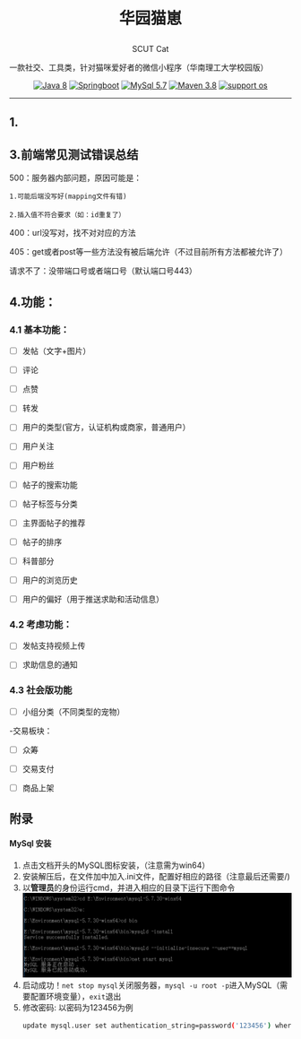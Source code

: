 # <p align='center'>华园猫崽 </p>
<p align='center'>SCUT Cat</p>


一款社交、工具类，针对猫咪爱好者的微信小程序（华南理工大学校园版）

<div align='center'>

[![Java 8](https://img.shields.io/badge/JAVA-8-red?style=for-the-badge)]()
[![Springboot](https://img.shields.io/badge/springboot-2.5-green?style=for-the-badge)](https://spring.io/projects/spring-boot)
[![MySql 5.7](https://img.shields.io/badge/MySql-5.7.0-blue?style=for-the-badge)](https://dev.mysql.com/get/Downloads/MySQL-5.7/mysql-5.7.19-winx64.zip)
[![Maven 3.8](https://img.shields.io/badge/Maven-3.8-lightblue?style=for-the-badge)]()
[![support os](https://img.shields.io/badge/os-linux%2C%20win%2C%20mac-yellow.svg?style=for-the-badge)]()

</div>

---

## 1.

## 3.前端常见测试错误总结

500：服务器内部问题，原因可能是：

    1.可能后端没写好(mapping文件有错)

    2.插入值不符合要求（如：id重复了）

400：url没写对，找不对对应的方法

405：get或者post等一些方法没有被后端允许（不过目前所有方法都被允许了）

请求不了：没带端口号或者端口号（默认端口号443）

## 4.功能：

### 4.1 基本功能：
- [ ] 发帖（文字+图片）
  
- [ ] 评论
  
- [ ] 点赞
  
- [ ] 转发
  
- [ ] 用户的类型(官方，认证机构或商家，普通用户）
  
- [ ] 用户关注
  
- [ ] 用户粉丝
  
- [ ] 帖子的搜索功能
  
- [ ] 帖子标签与分类
  
- [ ] 主界面帖子的推荐
  
- [ ] 帖子的排序
  
- [ ] 科普部分
  
- [ ] 用户的浏览历史
  
- [ ] 用户的偏好（用于推送求助和活动信息）

### 4.2 考虑功能：
- [ ] 发帖支持视频上传
  
- [ ] 求助信息的通知

### 4.3 社会版功能
- [ ] 小组分类（不同类型的宠物） 
 
-交易板块：

- [ ] 众筹
  
- [ ] 交易支付
  
- [ ] 商品上架

## 附录

#### MySql 安装
1. 点击文档开头的MySQL图标安装，（注意需为win64）
2. 安装解压后，在文件加中加入.ini文件，配置好相应的路径（注意最后还需要/)
3. 以**管理员**的身份运行cmd，并进入相应的目录下运行下图命令
![img.png](img.png)
4. 启动成功！`net stop mysql`关闭服务器，`mysql -u root -p`进入MySQL（需要配置环境变量），`exit`退出
5. 修改密码: 以密码为123456为例
   ```bash
   update mysql.user set authentication_string=password('123456') where user='root'and Host = 'localhost';
    ```